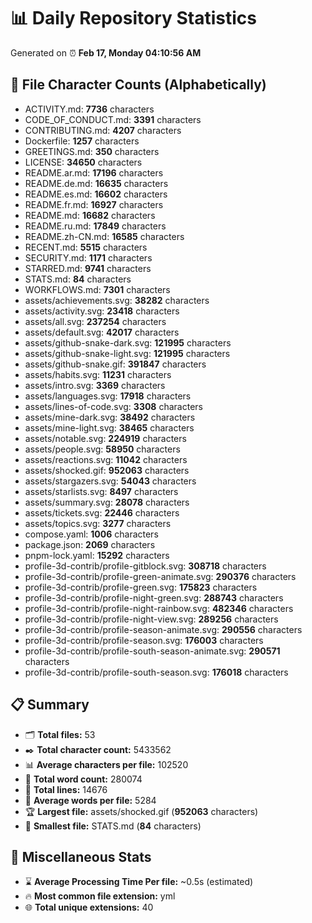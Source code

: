 # 📊 Daily Repository Statistics
Generated on ⏰ **Feb 17, Monday 04:10:56 AM**

## 📂 File Character Counts (Alphabetically)
- ACTIVITY.md: **7736** characters
- CODE_OF_CONDUCT.md: **3391** characters
- CONTRIBUTING.md: **4207** characters
- Dockerfile: **1257** characters
- GREETINGS.md: **350** characters
- LICENSE: **34650** characters
- README.ar.md: **17196** characters
- README.de.md: **16635** characters
- README.es.md: **16602** characters
- README.fr.md: **16927** characters
- README.md: **16682** characters
- README.ru.md: **17849** characters
- README.zh-CN.md: **16585** characters
- RECENT.md: **5515** characters
- SECURITY.md: **1171** characters
- STARRED.md: **9741** characters
- STATS.md: **84** characters
- WORKFLOWS.md: **7301** characters
- assets/achievements.svg: **38282** characters
- assets/activity.svg: **23418** characters
- assets/all.svg: **237254** characters
- assets/default.svg: **42017** characters
- assets/github-snake-dark.svg: **121995** characters
- assets/github-snake-light.svg: **121995** characters
- assets/github-snake.gif: **391847** characters
- assets/habits.svg: **11231** characters
- assets/intro.svg: **3369** characters
- assets/languages.svg: **17918** characters
- assets/lines-of-code.svg: **3308** characters
- assets/mine-dark.svg: **38492** characters
- assets/mine-light.svg: **38465** characters
- assets/notable.svg: **224919** characters
- assets/people.svg: **58950** characters
- assets/reactions.svg: **11042** characters
- assets/shocked.gif: **952063** characters
- assets/stargazers.svg: **54043** characters
- assets/starlists.svg: **8497** characters
- assets/summary.svg: **28078** characters
- assets/tickets.svg: **22446** characters
- assets/topics.svg: **3277** characters
- compose.yaml: **1006** characters
- package.json: **2069** characters
- pnpm-lock.yaml: **15292** characters
- profile-3d-contrib/profile-gitblock.svg: **308718** characters
- profile-3d-contrib/profile-green-animate.svg: **290376** characters
- profile-3d-contrib/profile-green.svg: **175823** characters
- profile-3d-contrib/profile-night-green.svg: **288743** characters
- profile-3d-contrib/profile-night-rainbow.svg: **482346** characters
- profile-3d-contrib/profile-night-view.svg: **289256** characters
- profile-3d-contrib/profile-season-animate.svg: **290556** characters
- profile-3d-contrib/profile-season.svg: **176003** characters
- profile-3d-contrib/profile-south-season-animate.svg: **290571** characters
- profile-3d-contrib/profile-south-season.svg: **176018** characters

## 📋 Summary
- 🗂️ **Total files:** 53
- ✒️ **Total character count:** 5433562
- 📊 **Average characters per file:** 102520
- 📝 **Total word count:** 280074
- 🧾 **Total lines:** 14676
- 📐 **Average words per file:** 5284
- 🏆 **Largest file:** assets/shocked.gif (**952063** characters)
- 🥉 **Smallest file:** STATS.md (**84** characters)

## 🌟 Miscellaneous Stats
- ⌛ **Average Processing Time Per file:** ~0.5s (estimated)
- 🔥 **Most common file extension:** yml
- 🌐 **Total unique extensions:** 40
